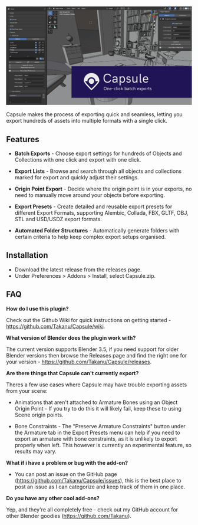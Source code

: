 
![](img_readme/capsule_banner.png)

Capsule makes the process of exporting quick and seamless, letting you export hundreds of assets into multiple formats with a single click.


## Features

* **Batch Exports** - Choose export settings for hundreds of Objects and Collections with one click and export with one click.

* **Export Lists** - Browse and search through all objects and collections marked for export and quickly adjust their settings.

* **Origin Point Export** - Decide where the origin point is in your exports, no need to manually move around your objects before exporting.

* **Export Presets** - Create detailed and reusable export presets for different Export Formats, supporting Alembic, Collada, FBX, GLTF, OBJ, STL and USD/USDZ export formats.

* **Automated Folder Structures** - Automatically generate folders with certain criteria to help keep complex export setups organised.


## Installation

- Download the latest release from the releases page.
- Under Preferences > Addons > Install, select Capsule.zip.


## FAQ
**How do I use this plugin?**

Check out the Github Wiki for quick instructions on getting started - https://github.com/Takanu/Capsule/wiki.


**What version of Blender does the plugin work with?**

The current version supports Blender 3.5, if you need support for older Blender versions then browse the Releases page and find the right one for your version - https://github.com/Takanu/Capsule/releases.


**Are there things that Capsule can't currently export?**

Theres a few use cases where Capsule may have trouble exporting assets from your scene:

* Animations that aren't attached to Armature Bones using an Object Origin Point - If you try to do this it will likely fail, keep these to using Scene origin points.

* Bone Constraints - The "Preserve Armature Constraints" button under the Armature tab in the Export Presets menu can help if you need to export an armature with bone constraints, as it is unlikely to export properly when left. This however is currently an experimental feature, so results may vary.


**What if i have a problem or bug with the add-on?**

* You can post an issue on the GitHub page (https://github.com/Takanu/Capsule/issues), this is the best place to post an issue as I can categorize and keep track of them in one place.


**Do you have any other cool add-ons?**

Yep, and they're all completely free - check out my GitHub account for other Blender goodies (https://github.com/Takanu).

